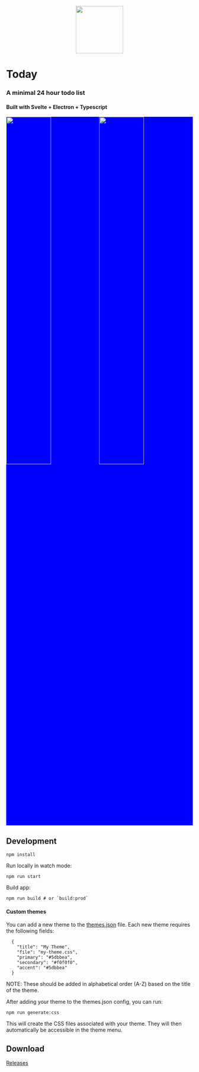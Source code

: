 <p align="center">
  <img src="https://todaylist.io/assets/images/icon.png" width="128" height="128">
</p>


# Today
### A minimal 24 hour todo list
#### Built with Svelte + Electron + Typescript

<div style="background: blue;">
  <img src="https://todaylist.io/assets/images/light.png" width="49%">
  <img src="https://todaylist.io/assets/images/settings.png" width="49%">
</div>


## Development
```
npm install
```
Run locally in watch mode:
```
npm run start
```
Build app:
```
npm run build # or `build:prod`
```

#### Custom themes
You can add a new theme to the [themes.json](https://github.com/daniel-hayes/today/blob/main/src/static/app/themes/themes.json) file. Each new theme requires the following fields:
```
  {
    "title": "My Theme",
    "file": "my-theme.css",
    "primary": "#5dbbea",
    "secondary": "#f0f0f0",
    "accent": "#5dbbea"
  }
```
NOTE: These should be added in alphabetical order (A-Z) based on the title of the theme.

After adding your theme to the themes.json config, you can run:
```
npm run generate:css
```
This will create the CSS files associated with your theme. They will then automatically be accessible in the theme menu. 

## Download

<a href="https://github.com/daniel-hayes/today/releases">
  Releases
</a>

